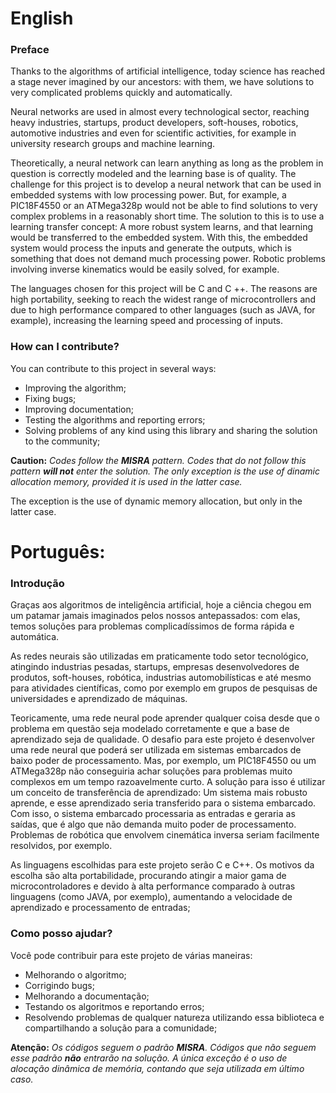 # English

### Preface

Thanks to the algorithms of artificial intelligence, today science has reached a stage never imagined by our ancestors: with them, we have solutions to very complicated problems quickly and automatically. 

Neural networks are used in almost every technological sector, reaching heavy industries, startups, product developers, soft-houses, robotics, automotive industries and even for scientific activities, for example in university research groups and machine learning. 

Theoretically, a neural network can learn anything as long as the problem in question is correctly modeled and the learning base is of quality. The challenge for this project is to develop a neural network that can be used in embedded systems with low processing power. But, for example, a PIC18F4550 or an ATMega328p would not be able to find solutions to very complex problems in a reasonably short time. The solution to this is to use a learning transfer concept: A more robust system learns, and that learning would be transferred to the embedded system. With this, the embedded system would process the inputs and generate the outputs, which is something that does not demand much processing power. Robotic problems involving inverse kinematics would be easily solved, for example.

The languages chosen for this project will be C and C ++. The reasons are high portability, seeking to reach the widest range of microcontrollers and due to high performance compared to other languages (such as JAVA, for example), increasing the learning speed and processing of inputs.

### How can I contribute?

You can contribute to this project in several ways:

- Improving the algorithm;
- Fixing bugs;
- Improving documentation;
- Testing the algorithms and reporting errors;
- Solving problems of any kind using this library and sharing the solution to the community;

**Caution:** _Codes follow the **MISRA** pattern. Codes that do not follow this pattern **will not** enter the solution. The only exception is the use of dinamic allocation memory, provided it is used in the latter case._

The exception is the use of dynamic memory allocation, but only in the latter case.

# Português:

### Introdução

Graças aos algoritmos de inteligência artificial, hoje a ciência chegou em um patamar jamais imaginados pelos nossos antepassados: com elas, temos soluções para problemas complicadíssimos de forma rápida e automática.

As redes neurais são utilizadas em praticamente todo setor tecnológico, atingindo industrias pesadas, startups, empresas desenvolvedores de produtos, soft-houses, robótica, industrias automobilísticas e até mesmo para atividades científicas, como por exemplo em grupos de pesquisas de universidades e aprendizado de máquinas.

Teoricamente, uma rede neural pode aprender qualquer coisa desde que o problema em questão seja modelado corretamente e que a base de aprendizado seja de qualidade.
O desafio para este projeto é desenvolver uma rede neural que poderá ser utilizada em sistemas embarcados de baixo poder de processamento. Mas, por exemplo, um PIC18F4550 ou um ATMega328p não conseguiria achar soluções para problemas muito complexos em um tempo razoavelmente curto. A solução para isso é utilizar um conceito de transferência de aprendizado: Um sistema mais robusto aprende, e esse aprendizado seria transferido para o sistema embarcado. Com isso, o sistema embarcado processaria as entradas e geraria as saídas, que é algo que não demanda muito poder de processamento. Problemas de robótica que envolvem cinemática inversa seriam facilmente resolvidos, por exemplo.

As linguagens escolhidas para este projeto serão C e C++. Os motivos  da escolha são alta portabilidade, procurando atingir a maior gama de microcontroladores e devido à alta performance comparado à outras linguagens (como JAVA, por exemplo), aumentando a velocidade de aprendizado e processamento de entradas;

### Como posso ajudar?

Você pode contribuir para este projeto de várias maneiras:

- Melhorando o algoritmo;
- Corrigindo bugs;
- Melhorando a documentação;
- Testando os algoritmos e reportando erros;
- Resolvendo problemas de qualquer natureza utilizando essa biblioteca e compartilhando a solução para a comunidade;

**Atenção:** _Os códigos seguem o padrão **MISRA**. Códigos que não seguem esse padrão **não** entrarão na solução. A única exceção é o uso de alocação dinâmica de memória, contando que seja utilizada em último caso._
